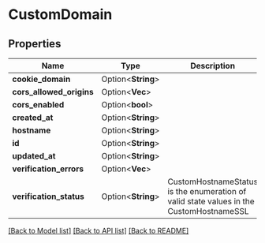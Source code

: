 # CustomDomain

## Properties

Name | Type | Description | Notes
------------ | ------------- | ------------- | -------------
**cookie_domain** | Option<**String**> |  | [optional]
**cors_allowed_origins** | Option<**Vec<String>**> |  | [optional]
**cors_enabled** | Option<**bool**> |  | [optional]
**created_at** | Option<**String**> |  | [optional]
**hostname** | Option<**String**> |  | [optional]
**id** | Option<**String**> |  | [optional]
**updated_at** | Option<**String**> |  | [optional]
**verification_errors** | Option<**Vec<String>**> |  | [optional]
**verification_status** | Option<**String**> | CustomHostnameStatus is the enumeration of valid state values in the CustomHostnameSSL | [optional]

[[Back to Model list]](../README.md#documentation-for-models) [[Back to API list]](../README.md#documentation-for-api-endpoints) [[Back to README]](../README.md)


